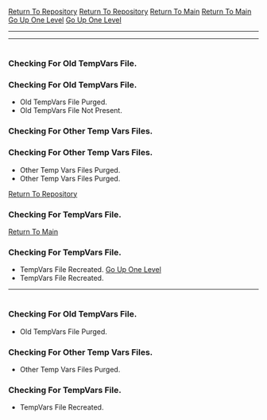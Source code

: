 [Return To Repository](https://github.com/DigitalWarrior/piholeparser/)
[Return To Repository](https://github.com/DigitalWarrior/piholeparser/)
[Return To Main](https://github.com/DigitalWarrior/piholeparser/blob/master/RecentRunLogs/Mainlog.md)
[Return To Main](https://github.com/DigitalWarrior/piholeparser/blob/master/RecentRunLogs/Mainlog.md)
[Go Up One Level](https://github.com/DigitalWarrior/piholeparser/blob/master/RecentRunLogs/TopLevelScripts/10-Running-Initial-Tasks.md)
[Go Up One Level](https://github.com/DigitalWarrior/piholeparser/blob/master/RecentRunLogs/TopLevelScripts/10-Running-Initial-Tasks.md)
____________________________________
____________________________________
# 
# 
### Checking For Old TempVars File.
### Checking For Old TempVars File.
* Old TempVars File Purged.
* Old TempVars File Not Present.


### Checking For Other Temp Vars Files.
### Checking For Other Temp Vars Files.
* Other Temp Vars Files Purged.
* Other Temp Vars Files Purged.


[Return To Repository](https://github.com/DigitalWarrior/piholeparser/)
### Checking For TempVars File.
[Return To Main](https://github.com/DigitalWarrior/piholeparser/blob/master/RecentRunLogs/Mainlog.md)
### Checking For TempVars File.
* TempVars File Recreated.
[Go Up One Level](https://github.com/DigitalWarrior/piholeparser/blob/master/RecentRunLogs/TopLevelScripts/10-Running-Initial-Tasks.md)
* TempVars File Recreated.
____________________________________
# 
### Checking For Old TempVars File.
* Old TempVars File Purged.

### Checking For Other Temp Vars Files.
* Other Temp Vars Files Purged.

### Checking For TempVars File.
* TempVars File Recreated.
